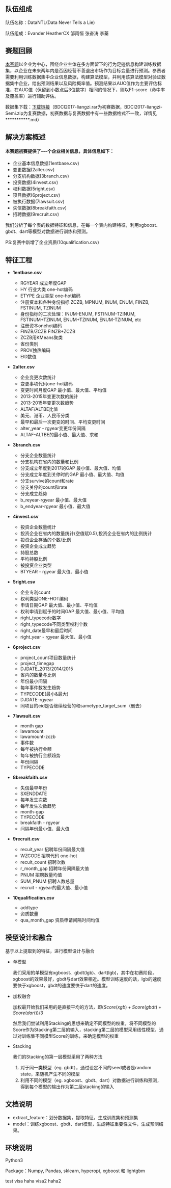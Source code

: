 ## 队伍组成

队伍名称：DataNTL(Data Never Tells a Lie)

队伍组成：Evander  HeatherCX 邹雨恒 张奋涛 李蓁  

## 赛题回顾

[本赛题](http://www.datafountain.cn/#/competitions/271/intro)以企业为中心，围绕企业主体在多方面留下的行为足迹信息构建训练数据集，以企业在未来两年内是否因经营不善退出市场作为目标变量进行预测。参赛者需要利用训练数据集中企业信息数据，构建算法模型，并利用该算法模型对验证数据集中企业，给出预测结果以及风险概率值。预测结果以AUC值作为主要评估标准，在AUC值（保留到小数点后3位数字）相同的情况下，则以F1-score（命中率及覆盖率）进行辅助评估。

数据集下载：[下载链接](https://pan.baidu.com/s/1pLzbwfx)（BDCI2017-liangzi.rar为初赛数据，BDCI2017-liangzi-Semi.zip为复赛数据，初赛数据与复赛数据中有一些数据格式不一致，详情见***********.md）

## 解决方案概述

#### 本赛题初赛提供了---个企业相关信息，具体信息如下：
  - 企业基本信息数据(1entbase.csv)
  - 变更数据(2alter.csv)
  - 分支机构数据(3branch.csv)
  - 投资数据(4invest.csv)
  - 权利数据(5right.csv)
  - 项目数据(6project.csv)
  - 被执行数据(7lawsuit.csv)
  - 失信数据(8breakfaith.csv)
  - 招聘数据(9recruit.csv)
  
我们分析了每个表的数据特征和信息，在每一个表内构建特征，利用xgboost、gbdt、dart等模型对数据进行训练和预测。

PS:复赛中新增了企业资质(10qualification.csv)

## 特征工程

- **1entbase.csv**

  - RGYEAR 成立年度GAP
  - HY 行业大类 one-hot编码
  - ETYPE 企业类型 one-hot编码
  - 注册资本和各种身份指标 ZCZB, MPNUM, INUM, ENUM, FINZB, FSTINUM, TZINUM
  - 身份指标的二次处理：INUM-ENUM, FSTINUM-TZINUM, FSTINUM+TZINUM, ENUM+TZINUM, ENUM-TZINUM, etc  
  - 注册资本onehot编码
  - FINZB/ZCZB   FINZB+ZCZB
  - ZCZB用KMeans聚类
  - 省份类别
  - PROV独热编码
  - EID数值

- **2alter.csv**

  - 企业变更次数统计
  - 变更事项代码one-hot编码
  - 变更时间月度GAP 最小值、最大值、平均值
  - 2013-2015年变更次数的统计
  - 2013-2015年变更次数趋势
  - ALTAF/ALTBE比值
  - 美元、港币、人民币分类
  - 最早和最后一次更变的时间、平均变更时间
  - alter_year - rgyear变更年份间隔
  - ALTAF-ALTBE的最小值、最大值、求和

- **3branch.csv**

  - 分支企业数量统计
  - 分支机构在省内的数量和比例
  - 分支成立年度到2017的GAP 最小值、最大值、均值
  - 分支成立年度到关停时的GAP 最小值、最大值、均值
  - 分支survive的count和rate
  - 分支关停的count和rate
  - 分支成立趋势
  - b_reyear-rgyear 最小值、最大值
  - b_endyear-rgyear 最小值、最大值

- **4invest.csv**

  - 投资企业数量统计
  - 投资企业在省内的数量统计(空值赋0.5),投资企业在省内的比例统计
  - 投资企业存活的个数/比例
  - 投资企业成立趋势
  - 持股总数
  - 平均持股比例
  - 被投资企业类型
  - BTYEAR - rgyear 最大值、最小值

- **5right.csv**

  - 企业专利count
  - 权利类型ONE-HOT编码
  - 申请日期GAP 最大值、最小值、平均值
  - 权利申请到赋予的时间GAP 最大值、最小值、平均值
  - right_typecode数字
  - right_typecode不同类型权利个数
  - right_date最早和最后时间
  - right_year - rgyear 最大值、最小值

- **6project.csv**

  - project_count项目数量统计
  - project_timegap
  - DJDATE_2013/2014/2015
  - 省内的数量与比例
  - 年份最小间隔
  - 每年事件数发生趋势
  - TYPECODE(最小&最大)
  - DJDATE-rgyear
  - 同项目的eid是否继续经营的和sametype_target_sum（删去）

- **7lawsuit.csv**

  - month gap
  - lawamount
  - lawamount-zczb
  - 事件数
  - 每年被执行金额
  - 每年被执行金额趋势
  - 年份间隔
  - TYPECODE

- **8breakfaith.csv**

  - 失信最早年份
  - SXENDDATE
  - 每年发生次数
  - 每年发生次数趋势
  - month-gap
  - TYPECODE
  - breakfaith - rgyear
  - 间隔年份最小值、最大值


- **9recruit.csv**

  - recuit_year 招聘年份间隔最大值
  - WZCODE 招聘代码 one-hot
  - recuit_count 招聘次数
  - r_month_gap 招聘年份间隔最大值
  - PNUM 招聘数量均值
  - SUM_PNUM 招聘人数总量
  - recruit - rgyear的最大值、最小值

- **10qualification.csv**

  - addtype
  - 资质数量
  - qua_month_gap 资质申请间隔时间均值 

## 模型设计和融合

基于以上提取到的特征，进行模型设计与融合

- 单模型

  我们采用的单模型有xgboost、gbdt(lgb)、dart(lgb)，其中在初赛阶段，xgboost的效果最好，gbdt与dart效果相近。模型训练速度的话，lgb的速度要快于xgboost，gbdt的速度要快于dart的速度。

- 加权融合

  加权最开始我们采用的是直接平均的方法，即$(Score(xgb)+Score(gbdt)+Score(dart))/3$

  然后我们尝试利用Stacking的思想来确定不同模型的权重，将不同模型的Score作为Stacking第二层的输入，stacking第二层的模型采用线性模型，通过对训练集不同模型Score的训练，来确定模型的权重

- Stacking

  我们的Stacking的第一层模型采用了两种方法

  1. 对于同一类模型（eg. gbdt），通过设定不同的seed或者是random state，来随机产生不同的模型
  2. 利用不同的模型（eg. xgboost、gbdt、dart）对数据进行训练和预测，得到每个模型的输出作为第二层stacking的输入

## 文档说明

- extract_feature：划分数据集，提取特征，生成训练集和预测集
- model：训练xgboost、gbdt、dart模型，生成特征重要性文件，生成预测结果。

## 环境说明

Python3

Package：Numpy, Pandas, sklearn, hyperopt, xgboost 和 lightgbm


test
visa haha
visa2 haha2


